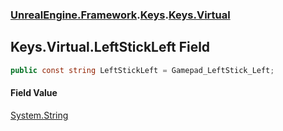 ### [UnrealEngine.Framework](./UnrealEngine-Framework.md 'UnrealEngine.Framework').[Keys](./Keys.md 'UnrealEngine.Framework.Keys').[Keys.Virtual](./Keys-Virtual.md 'UnrealEngine.Framework.Keys.Virtual')
## Keys.Virtual.LeftStickLeft Field
  
```csharp
public const string LeftStickLeft = Gamepad_LeftStick_Left;
```
#### Field Value
[System.String](https://docs.microsoft.com/en-us/dotnet/api/System.String 'System.String')  
